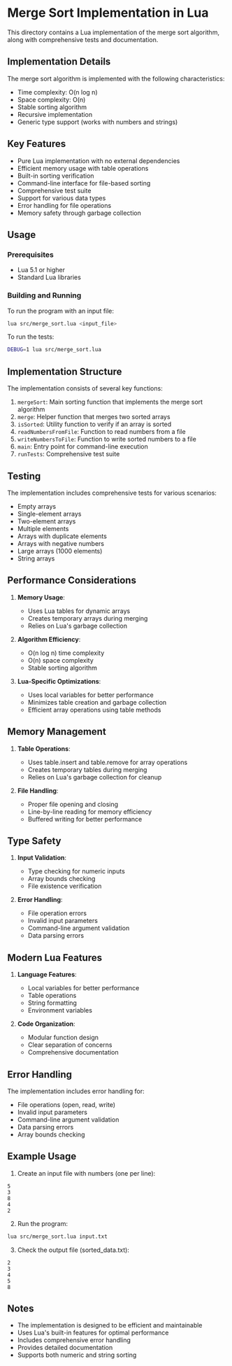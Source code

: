 # Merge Sort Implementation in Lua

This directory contains a Lua implementation of the merge sort algorithm, along with comprehensive tests and documentation.

## Implementation Details

The merge sort algorithm is implemented with the following characteristics:
- Time complexity: O(n log n)
- Space complexity: O(n)
- Stable sorting algorithm
- Recursive implementation
- Generic type support (works with numbers and strings)

## Key Features

- Pure Lua implementation with no external dependencies
- Efficient memory usage with table operations
- Built-in sorting verification
- Command-line interface for file-based sorting
- Comprehensive test suite
- Support for various data types
- Error handling for file operations
- Memory safety through garbage collection

## Usage

### Prerequisites
- Lua 5.1 or higher
- Standard Lua libraries

### Building and Running

To run the program with an input file:
```bash
lua src/merge_sort.lua <input_file>
```

To run the tests:
```bash
DEBUG=1 lua src/merge_sort.lua
```

## Implementation Structure

The implementation consists of several key functions:

1. `mergeSort`: Main sorting function that implements the merge sort algorithm
2. `merge`: Helper function that merges two sorted arrays
3. `isSorted`: Utility function to verify if an array is sorted
4. `readNumbersFromFile`: Function to read numbers from a file
5. `writeNumbersToFile`: Function to write sorted numbers to a file
6. `main`: Entry point for command-line execution
7. `runTests`: Comprehensive test suite

## Testing

The implementation includes comprehensive tests for various scenarios:
- Empty arrays
- Single-element arrays
- Two-element arrays
- Multiple elements
- Arrays with duplicate elements
- Arrays with negative numbers
- Large arrays (1000 elements)
- String arrays

## Performance Considerations

1. **Memory Usage**:
   - Uses Lua tables for dynamic arrays
   - Creates temporary arrays during merging
   - Relies on Lua's garbage collection

2. **Algorithm Efficiency**:
   - O(n log n) time complexity
   - O(n) space complexity
   - Stable sorting algorithm

3. **Lua-Specific Optimizations**:
   - Uses local variables for better performance
   - Minimizes table creation and garbage collection
   - Efficient array operations using table methods

## Memory Management

1. **Table Operations**:
   - Uses table.insert and table.remove for array operations
   - Creates temporary tables during merging
   - Relies on Lua's garbage collection for cleanup

2. **File Handling**:
   - Proper file opening and closing
   - Line-by-line reading for memory efficiency
   - Buffered writing for better performance

## Type Safety

1. **Input Validation**:
   - Type checking for numeric inputs
   - Array bounds checking
   - File existence verification

2. **Error Handling**:
   - File operation errors
   - Invalid input parameters
   - Command-line argument validation
   - Data parsing errors

## Modern Lua Features

1. **Language Features**:
   - Local variables for better performance
   - Table operations
   - String formatting
   - Environment variables

2. **Code Organization**:
   - Modular function design
   - Clear separation of concerns
   - Comprehensive documentation

## Error Handling

The implementation includes error handling for:
- File operations (open, read, write)
- Invalid input parameters
- Command-line argument validation
- Data parsing errors
- Array bounds checking

## Example Usage

1. Create an input file with numbers (one per line):
```
5
3
8
4
2
```

2. Run the program:
```bash
lua src/merge_sort.lua input.txt
```

3. Check the output file (sorted_data.txt):
```
2
3
4
5
8
```

## Notes

- The implementation is designed to be efficient and maintainable
- Uses Lua's built-in features for optimal performance
- Includes comprehensive error handling
- Provides detailed documentation
- Supports both numeric and string sorting

